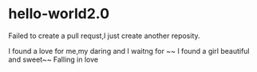 # hello-world2.0
Failed to create a pull requst,I just create another reposity.

I found a love for me,my daring and I waitng for ~~
I found a girl beautiful and sweet~~
Falling in love 
